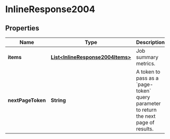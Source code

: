 

# InlineResponse2004

## Properties

Name | Type | Description | Notes
------------ | ------------- | ------------- | -------------
**items** | [**List&lt;InlineResponse2004Items&gt;**](InlineResponse2004Items.md) | Job summary metrics. | 
**nextPageToken** | **String** | A token to pass as a &#x60;page-token&#x60; query parameter to return the next page of results. | 



